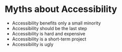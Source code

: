 # Myths about Accessibility

- Accessibility benefits only a small minority
- Accessibility should be the last step
- Accessibility is hard and expensive
- Accessibility is a short-term project
- Accessibility is ugly
